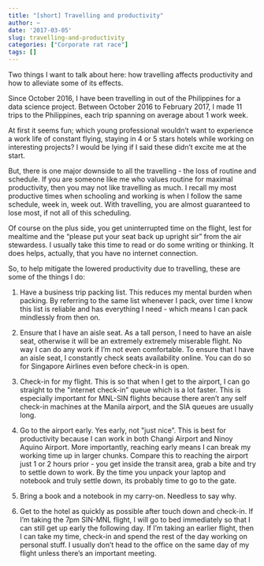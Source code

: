```yaml
---
title: "[short] Travelling and productivity"
author: ~
date: '2017-03-05'
slug: travelling-and-productivity
categories: ["Corporate rat race"]
tags: []
---
```


Two things I want to talk about here: how travelling affects productivity and how to alleviate some of its effects.

Since October 2016, I have been travelling in out of the Philippines for a data science project. Between October 2016 to February 2017, I made 11 trips to the Philippines, each trip spanning on average about 1 work week.

At first it seems fun; which young professional wouldn’t want to experience a work life of constant flying, staying in 4 or 5 stars hotels while working on interesting projects? I would be lying if I said these didn’t excite me at the start.

But, there is one major downside to all the travelling - the loss of routine and schedule. If you are someone like me who values routine for maximal productivity, then you may not like travelling as much. I recall my most productive times when schooling and working is when I follow the same schedule, week in, week out. With travelling, you are almost guaranteed to lose most, if not all of this scheduling.

Of course on the plus side, you get uninterrupted time on the flight, lest for mealtime and the “please put your seat back up upright sir” from the air stewardess. I usually take this time to read or do some writing or thinking. It does helps, actually, that you have no internet connection.

So, to help mitigate the lowered productivity due to travelling, these are some of the things I do:

1. Have a business trip packing list. This reduces my mental burden when packing. By referring to the same list whenever I pack, over time I know this list is reliable and has everything I need - which means I can pack mindlessly from then on.

2. Ensure that I have an aisle seat. As a tall person, I need to have an aisle seat, otherwise it will be an extremely extremely miserable flight. No way I can do any work if I’m not even comfortable. To ensure that I have an aisle seat, I constantly check seats availability online. You can do so for Singapore Airlines even before check-in is open.

3. Check-in for my flight. This is so that when I get to the airport, I can go straight to the "internet check-in” queue which is a lot faster. This is especially important for MNL-SIN flights because there aren’t any self check-in machines at the Manila airport, and the SIA queues are usually long.

4. Go to the airport early. Yes early, not "just nice”. This is best for productivity because I can work in both Changi Airport and Ninoy Aquino Airport. More importantly, reaching early means I can break my working time up in larger chunks. Compare this to reaching the airport just 1 or 2 hours prior - you get inside the transit area, grab a bite and try to settle down to work. By the time you unpack your laptop and notebook and truly settle down, its probably time to go to the gate.

5. Bring a book and a notebook in my carry-on. Needless to say why.

6. Get to the hotel as quickly as possible after touch down and check-in. If I’m taking the 7pm SIN-MNL flight, I will go to bed immediately so that I can still get up early the following day. If I’m taking an earlier flight, then I can take my time, check-in and spend the rest of the day working on personal stuff. I usually don’t head to the office on the same day of my flight unless there’s an important meeting.